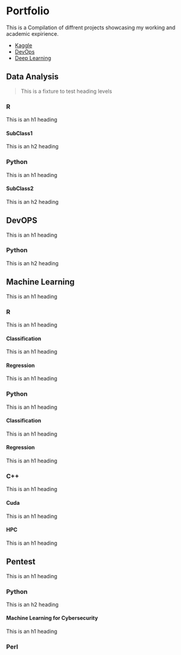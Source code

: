 
# Portfolio

This is a Compilation of diffrent projects showcasing my working and academic expirience.

- [Kaggle](#Kaggle)
- [DevOps](#Devops)
- [Deep Learning](#Cuda)
  
## Data Analysis

> This is a fixture to test heading levels

<!-- toc -->

### R

This is an h1 heading

#### SubClass1

This is an h2 heading

### Python

This is an h1 heading

#### SubClass2

This is an h2 heading

## DevOPS

This is an h1 heading

### Python

This is an h2 heading

## Machine Learning
This is an h1 heading

### R
This is an h1 heading

#### Classification
This is an h1 heading

#### Regression
This is an h1 heading

### Python
This is an h1 heading

#### Classification
This is an h1 heading

#### Regression
This is an h1 heading

### C++
This is an h1 heading

#### Cuda
This is an h1 heading

#### HPC
This is an h1 heading

## Pentest

This is an h1 heading

### Python

This is an h2 heading

#### Machine Learning for Cybersecurity
This is an h1 heading

### Perl
